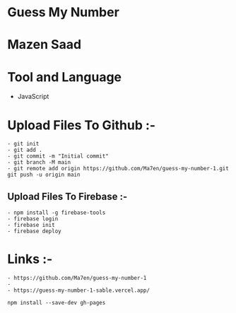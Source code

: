 # Guess My Number

# Mazen Saad

# Tool and Language

-   JavaScript

# Upload Files To Github :-

    - git init
    - git add .
    - git commit -m "Initial commit"
    - git branch -M main
    - git remote add origin https://github.com/Ma7en/guess-my-number-1.git
    git push -u origin main

## Upload Files To Firebase :-

    - npm install -g firebase-tools
    - firebase login
    - firebase init
    - firebase deploy

# Links :-

    - https://github.com/Ma7en/guess-my-number-1
    -
    - https://guess-my-number-1-sable.vercel.app/

```
npm install --save-dev gh-pages
```
